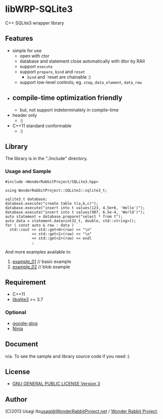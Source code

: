 # libWRP-SQLite3

C++ SQLite3 wrapper library

## Features

- simple for use
    - open with ctor
    - database and statement close automatically with dtor by RAII
    - support `execute`
    - support `prepare`, `bind` and `reset`
        - `bind` and `reset are chainable :)
    - support low-level controls; eg. `step`, `data_element`, `data_row`
- compile-time optimization friendly
    - 
    - but, not support indeterminately in compile-time
- header only
    - :)
- C++11 standard conformable
    - :)

## Library

The library is in the "./include" directory.

### Usage and Sample

    #include <WonderRabbitProject/SQLite3.hpp>

    using WonderRabbitProject::SQLite3::sqlite3_t;
    
    sqlite3_t database;
    database.execute("create table t(a,b,c)");
    database.execute("insert into t values(123, 4.5e+6, 'Hello')");
    database.execute("insert into t values(987, 6.5e-4, 'World')");
    auto statement = database.prepare("select * from t");
    auto data = statement.data<int32_t, double, std::string>();
    for ( const auto & row : data )
      std::cout << std::get<0>(row) << "\n"
                << std::get<1>(row) << "\n"
                << std::get<2>(row) << endl
                ;

And more examples available in:

1. [example\_01](example/example_01.cxx) // basic example
2. [example\_02](example/example_02.cxx) // blob example

## Requirement

* C++11
* [libqlite3](http://www.sqlite.org/) &gt;= 3.7

### Optional

* [google-glog](https://code.google.com/p/google-glog/)
* [Ninja](http://martine.github.com/ninja/)

## Document

n/a. To see the sample and library source code if you need :)

## License

* [GNU GENERAL PUBLIC LICENSE Version 3](http://www.gnu.org/licenses/gpl.html)

## Author

(C)2013 Usagi Ito<usagi@WonderRabbitProject.net> / [Wonder Rabbit Project](http://www.WonderRabbitProject.net/).

